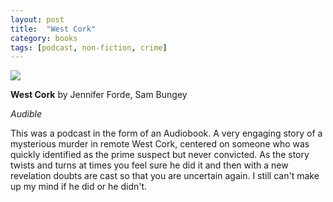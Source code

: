 ```yaml
---
layout: post
title:  "West Cork"
category: books
tags: [podcast, non-fiction, crime]
---
```


<a target="_blank"  href="https://www.amazon.com/gp/product/B0792BWQWT/ref=as_li_tl?ie=UTF8&camp=1789&creative=9325&creativeASIN=B0792BWQWT&linkCode=as2&tag=42models-20&linkId=d6082acf8a77a5ff6b755a0a39725ff4"><img border="0" src="//ws-na.amazon-adsystem.com/widgets/q?_encoding=UTF8&MarketPlace=US&ASIN=B0792BWQWT&ServiceVersion=20070822&ID=AsinImage&WS=1&Format=_SL250_&tag=42models-20" ></a><img src="//ir-na.amazon-adsystem.com/e/ir?t=42models-20&l=am2&o=1&a=B0792BWQWT" width="1" height="1" border="0" alt="" style="border:none !important; margin:0px !important;" />

**West Cork** by Jennifer Forde, Sam Bungey

*Audible*

This was a podcast in the form of an Audiobook. A very engaging story of a mysterious murder in remote West Cork, centered on someone who was quickly identified as the prime suspect but never convicted. As the story twists and turns at times you feel sure he did it and then with a new revelation doubts are cast so that you are uncertain again. I still can't make up my mind if he did or he didn't. 
